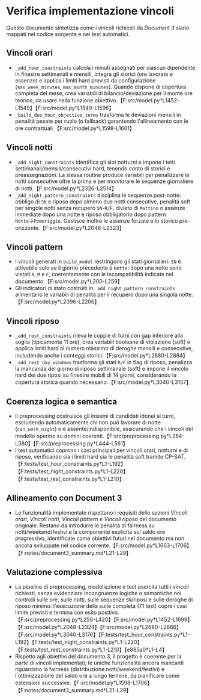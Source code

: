 # Verifica implementazione vincoli

Questo documento sintetizza come i vincoli richiesti da *Document 3* siano mappati nel codice sorgente e nei test automatici.

## Vincoli orari
- `_add_hour_constraints` calcola i minuti assegnati per ciascun dipendente in finestre settimanali e mensili, integra gli storici (ore lavorate e assenze) e applica i limiti hard previsti da configurazione (`max_week_minutes`, `max_month_minutes`). Quando dispone di copertura completa del mese, crea variabili di bilancio/deviazione per il monte ore teorico, da usare nella funzione obiettivo.【F:src/model.py†L1452-L1549】【F:src/model.py†L1549-L1596】
- `_build_due_hour_objective_terms` trasforma le deviazioni mensili in penalità pesate per ruolo (o fallback) garantendo l'allineamento con le ore contrattuali.【F:src/model.py†L1598-L1661】

## Vincoli notti
- `_add_night_constraints` identifica gli slot notturni e impone i tetti settimanali/mensili/consecutivi hard, tenendo conto di storici e preassegnazioni. La stessa routine produce variabili per penalizzare le notti consecutive oltre la prima e per monitorare le sequenze giornaliere di notti.【F:src/model.py†L2326-L2514】
- `_add_night_pattern_constraints` disciplina le sequenze post-notte: obbligo di `SN` e riposo dopo almeno due notti consecutive, penalità soft per singole notti senza recupero `SN`-`R/F`, divieto di `Mattino` o assenze immediate dopo una notte e riposo obbligatorio dopo pattern `Notte`→`Pomeriggio`. Gestisce inoltre le assenze forzate e lo storico pre-orizzonte.【F:src/model.py†L2048-L2323】

## Vincoli pattern
- I vincoli generati in `build_model` restringono gli stati giornalieri: `SN` è attivabile solo se il giorno precedente è `Notte`; dopo una notte sono vietati `R`, `M` e `F`, coerentemente con le incompatibilità indicate nel documento.【F:src/model.py†L200-L259】
- Gli indicatori di stato costruiti in `_add_night_pattern_constraints` alimentano le variabili di penalità per il recupero dopo una singola notte.【F:src/model.py†L2096-L2206】

## Vincoli riposo
- `_add_rest_constraints` rileva le coppie di turni con gap inferiore alla soglia (tipicamente 11 ore), crea variabili booleane di violazione (soft) e applica limiti hard al numero massimo di deroghe mensili e consecutive, includendo anche i conteggi storici.【F:src/model.py†L2680-L2884】
- `_add_rest_day_windows` trasforma gli stati `R/F` in flag di riposo, penalizza la mancanza del giorno di riposo settimanale (soft) e impone il vincolo hard dei due riposi su finestre mobili di 14 giorni, considerando la copertura storica quando necessario.【F:src/model.py†L3040-L3157】

## Coerenza logica e semantica
- Il preprocessing costruisce gli insiemi di candidati idonei ai turni, escludendo automaticamente chi non può lavorare di notte (`can_work_night`) o è assente/indisponibile, assicurando che i vincoli del modello operino su domini coerenti.【F:src/preprocessing.py†L284-L380】【F:src/preprocessing.py†L444-L561】
- I test automatici coprono i casi principali per vincoli orari, notturni e di riposo, verificando sia i limiti hard sia le penalità soft tramite CP-SAT.【F:tests/test_hour_constraints.py†L1-L192】【F:tests/test_night_constraints.py†L1-L220】【F:tests/test_rest_constraints.py†L1-L210】

## Allineamento con Document 3
- Le funzionalità implementate rispettano i requisiti delle sezioni *Vincoli orari*, *Vincoli notti*, *Vincoli pattern* e *Vincoli riposo* del documento originale. Restano da introdurre le penalità di fairness su notti/weekend/festivi e la componente esplicita sul saldo ore progressivo, identificate come obiettivi futuri nel documento ma non ancora sviluppate nel codice corrente.【F:src/model.py†L1663-L1706】【F:notes/document3_summary.md†L21-L29】

## Valutazione complessiva
- La pipeline di preprocessing, modellazione e test esercita tutti i vincoli richiesti, senza evidenziare incongruenze logiche o semantiche nei controlli sulle ore, sulle notti, sulle sequenze `SN`/riposi e sulle deroghe di riposo minimo: l'esecuzione della suite completa (71 test) copre i casi limite previsti e termina con esito positivo.【F:src/preprocessing.py†L250-L420】【F:src/model.py†L1452-L1699】【F:src/model.py†L2048-L2324】【F:src/model.py†L2680-L2866】【F:src/model.py†L3040-L3176】【F:tests/test_hour_constraints.py†L1-L192】【F:tests/test_night_constraints.py†L1-L220】【F:tests/test_rest_constraints.py†L1-L210】【e885a0†L1-L4】
- Rispetto agli obiettivi del documento 3, il progetto è coerente per la parte di vincoli implementati; le uniche funzionalità ancora mancanti riguardano la fairness (distribuzione notti/weekend/festivi) e l'ottimizzazione del saldo ore a lungo termine, da pianificare come estensioni successive.【F:src/model.py†L1598-L1706】【F:notes/document3_summary.md†L21-L29】
